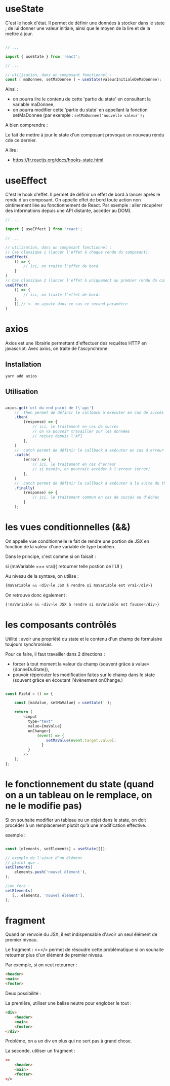 # useState

C'est le hook d'état. Il permet de définir une données à stocker dans le state ; de lui donner une valeur initiale, ainsi que le moyen de la lire et de la mettre à jour.

```js

// ...

import { useState } from 'react';

// ...

// utilisation, dans un composant fonctionnel :
const [ maDonnee, setMaDonnee ] = useState(valeurInitialeDeMaDonnee);
```

Ainsi :

- on pourra lire le contenu de cette 'partie du state' en consultant la variable maDonnee,
- on pourra modifier cette 'partie du state' en appellant la fonction setMaDonnee (par exemple : `setMaDonnee('nouvelle valeur');`

A bien comprendre :

Le fait de mettre à jour le state d'un composant provoque un nouveau rendu cde ce dernier.

A lire :
- https://fr.reactjs.org/docs/hooks-state.html

# useEffect

C'est le hook d'effet. Il permet de définir un effet de bord à lancer après le rendu d'un composant. On appelle effet de bord toute action non ointimement liée au fonctionnement de React. Par exemple : aller récupérer des informations depuis une API distante, accèder au DOM).

```js
// ...

import { useEffect } from 'react';

// ...

// utilisation, dans un composant fonctionnel :
// Cas classique 1 (lancer l'effet à chaque rendu du composant):
useEffect(
    () => {
        // ici, on traite l'effet de bord.
    }
)
// Cas classique 2 (lancer l'effet à uniquement au premier rendu du composant):
useEffect(
    () => {
        // ici, on traite l'effet de bord.
    },
    [],// <- on ajoute dans ce cas ce second paramètre
)

```
 
# axios

Axios est une librairie permettant d'effectuer des requêtes HTTP en javascript. Avec axios, on traite de l'ascynchrone.

## Installation

`yarn add axios`

## Utilisation
```js 

axios.get('url du end point de l\'api')
    // .then permet de définir le callback à exécuter en cas de succès
    .then(
        (response) => {
            // ici, le traitement en cas de succès
            // on va pouvoir travailler sur les données
            // reçues depuis l'API
        },
    )
    // .catch permet de définir le callback à exécuter en cas d'erreur
    .catch(
        (error) => {
            // ici, le traitement en cas d'erreur
            // si besoin, on pourrait accéder à l'erreur (error)
        },
    )
    // .catch permet de définir le callback à exécuter à la suite du then ou du catch selon si succès ou échec
    .finally(
        (response) => {
            // ici, le traitement commun en cas de succès ou d'échec
        }
    );
```

# les vues conditionnelles (&&)

On appelle vue conditionnelle le fait de rendre une portion de JSX en fonction de la valeur d'une variable de type booléen.

Dans le principe, c'est comme si on faisait :

si (maVariable === vrai){
    retourner telle postion de l'UI
}

Au niveau de la syntaxe, on utilise :

```js
{maVariable && <div>le JSX à rendre si maVariable est vrai</div>}
```

On retrouve donc également :

```js
{!maVariable && <div>le JSX à rendre si maVariable est fausse</div>}
```

# les composants contrôlés

Utilité : avoir une propriété du state et le contenu d'un champ de formulaire toujours synchronisés.

Pour ce faire, il faut travailler dans 2 directions :
- forcer à tout moment la valeur du champ (souvent grâce à value={donneDuState}),
- pouvoir répercuter les modification faites sur le champ dans le state (souvent grâce en écoutant l'évènement onChange.)

```js

const Field = () => {

    const [maValue, setMaValue] = useState('');

    return (
        <input
          type="text"
          value={maValue}
          onChange={
              (event) => {
                  setMaValue(event.target.value);
                }
          }
        />
    );
};

```
 
# le fonctionnement du state (quand on a un tableau on le remplace, on ne le modifie pas)

Si on souhaite modifier un tableau ou un objet dans le state, on doit procéder à un remplacement plutôt qu'à une modification effective.

exemple :

```js

const [elements, setElements] = useState([]);

// exemple de l'ajout d'un élément
// plutôt que :
setElements(
    elements.push('nouvel élément'),
);

//on fera :
setElements(
   [...elements, 'nouvel élément'],
);

```

# fragment

Quand on renvoie du JSX, il est indispensable d'avoir un seul élément de premier niveau.

Le fragment : <></> permet de résoudre cette problématique si on souhaite retourner plus d'un élément de premier niveau.

Par exemple, si on veut retourner :

```html
<header>
<main>
<footer>
```

Deux possibilité :

La première, utiliser une balise neutre pour englober le tout :

```html
<div>
    <header>
    <main>
    <footer>
</div>
```

Problème, on a un div en plus qui ne sert pas à grand chose.

La seconde, utiliser un fragment :

```html
<>
    <header>
    <main>
    <footer>
</>
```
